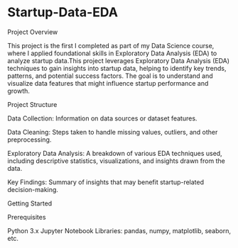 # Startup-Data-EDA
Project Overview

This project is the first I completed as part of my Data Science course, where I applied foundational skills in Exploratory Data Analysis (EDA) to analyze startup data.This project leverages Exploratory Data Analysis (EDA) techniques to gain insights into startup data, helping to identify key trends, patterns, and potential success factors. The goal is to understand and visualize data features that might influence startup performance and growth.

Project Structure

Data Collection: Information on data sources or dataset features.

Data Cleaning: Steps taken to handle missing values, outliers, and other preprocessing.

Exploratory Data Analysis: A breakdown of various EDA techniques used, including descriptive statistics, visualizations, and insights drawn from the data.

Key Findings: Summary of insights that may benefit startup-related decision-making.

Getting Started

Prerequisites

Python 3.x
Jupyter Notebook
Libraries: pandas, numpy, matplotlib, seaborn, etc.
